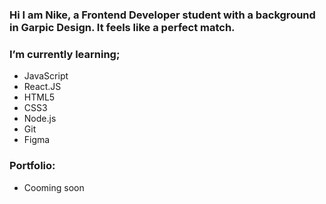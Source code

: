 ### Hi I am Nike, a Frontend Developer student with a background in Garpic Design. It feels like a perfect match.
 
### I’m currently learning; 
- JavaScript
- React.JS
- HTML5
- CSS3
- Node.js
- Git
- Figma



### Portfolio: 
- Cooming soon


